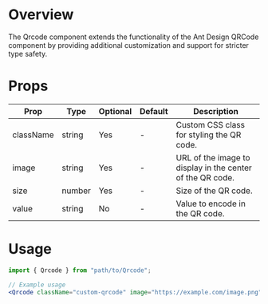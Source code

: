 # Overview

The Qrcode component extends the functionality of the Ant Design QRCode component by providing additional customization and support for stricter type safety.

# Props

| Prop      | Type   | Optional | Default | Description                                               |
| --------- | ------ | -------- | ------- | --------------------------------------------------------- |
| className | string | Yes      | -       | Custom CSS class for styling the QR code.                 |
| image     | string | Yes      | -       | URL of the image to display in the center of the QR code. |
| size      | number | Yes      | -       | Size of the QR code.                                      |
| value     | string | No       | -       | Value to encode in the QR code.                           |

# Usage

```jsx
import { Qrcode } from "path/to/Qrcode";

// Example usage
<Qrcode className="custom-qrcode" image="https://example.com/image.png" size={128} value="https://example.com" />;
```
